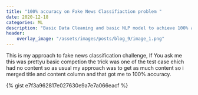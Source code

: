 ```yaml
---
title: "100% accuracy on Fake News Classifiaction problem "
date: 2020-12-18
categories: ML
description: "Basic Data Cleaning and basic NLP model to achieve 100% accuracy on fake news classification"
header:
    overlay_image: "/assets/images/posts/blog_9/image_1.png"
---
```


This is my approach to fake news classification challenge, If You ask me this was prettyu basic competion the trick was one of the test case ehich had no content so as usual my approach was to get as much content so i merged title and content column and that got me to 100% accuracy.  

{% gist e7f3a962817e027630e9a7e7a066eacf %}